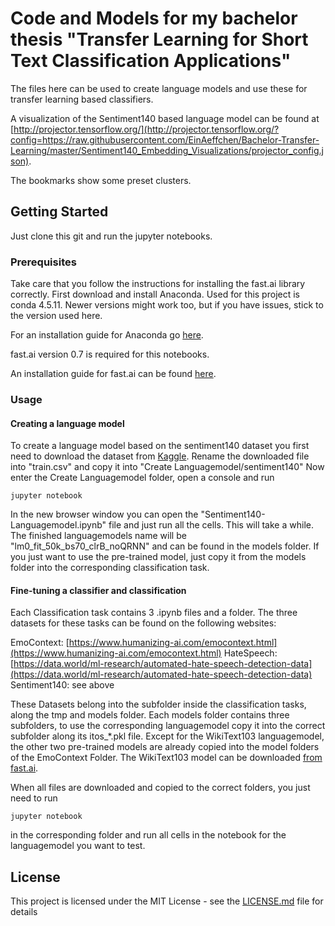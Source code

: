 # Code and Models for my bachelor thesis "Transfer Learning for Short Text Classification Applications"

The files here can be used to create language models and use these for transfer learning based classifiers. 

A visualization of the Sentiment140 based language model can be found at [http://projector.tensorflow.org/](http://projector.tensorflow.org/?config=https://raw.githubusercontent.com/EinAeffchen/Bachelor-Transfer-Learning/master/Sentiment140_Embedding_Visualizations/projector_config.json).

The bookmarks show some preset clusters.

## Getting Started

Just clone this git and run the jupyter notebooks.

### Prerequisites

Take care that you follow the instructions for installing the fast.ai library correctly.
First download and install Anaconda. Used for this project is conda 4.5.11. Newer versions might work too, but if you have issues, stick to the version used here.

For an installation guide for Anaconda go [here](http://docs.anaconda.com/anaconda/install/windows/).

fast.ai version 0.7 is required for this notebooks.

An installation guide for fast.ai can be found [here](https://forums.fast.ai/t/how-to-set-up-windows-10-for-fast-ai/9811).


### Usage

#### Creating a language model

To create a language model based on the sentiment140 dataset you first need to download the dataset from [Kaggle](https://www.kaggle.com/kazanova/sentiment140).
Rename the downloaded file into "train.csv" and copy it into "Create Languagemodel/sentiment140"
Now enter the Create Languagemodel folder, open a console and run 
```
jupyter notebook
```
In the new browser window you can open the "Sentiment140-Languagemodel.ipynb" file and just run all the cells. This will take a while.
The finished languagemodels name will be "lm0_fit_50k_bs70_clrB_noQRNN" and can be found in the models folder.
If you just want to use the pre-trained model, just copy it from the models folder into the corresponding classification task.

#### Fine-tuning a classifier and classification

Each Classification task contains 3 .ipynb files and a folder. The three datasets for these tasks can be found on the following websites:

EmoContext: [https://www.humanizing-ai.com/emocontext.html](https://www.humanizing-ai.com/emocontext.html)
HateSpeech: [https://data.world/ml-research/automated-hate-speech-detection-data](https://data.world/ml-research/automated-hate-speech-detection-data)
Sentiment140: see above

These Datasets belong into the subfolder inside the classification tasks, along the tmp and models folder.
Each models folder contains three subfolders, to use the corresponding languagemodel copy it into the correct subfolder along its itos_*.pkl file.
Except for the WikiText103 languagemodel, the other two pre-trained models are already copied into the model folders of the EmoContext Folder. The WikiText103 model can be downloaded [from fast.ai](http://files.fast.ai/models/wt103/).

When all files are downloaded and copied to the correct folders, you just need to run 
```
jupyter notebook
```
in the corresponding folder and run all cells in the notebook for the languagemodel you want to test.

#### 


## License

This project is licensed under the MIT License - see the [LICENSE.md](LICENSE.md) file for details
